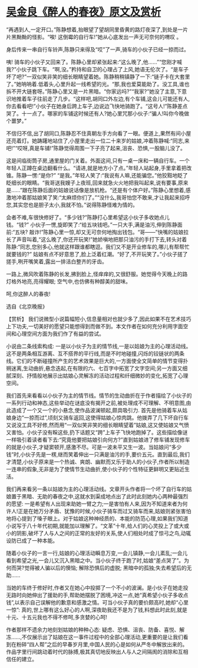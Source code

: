 # [吴金良《醉人的春夜》原文及赏析](https://www.vrrw.net/wx/15148.html)

“再遇到人,一定开口。”陈静想着,抬眼望了望胡同里昏黄的路灯夜深了,到处是一片片黑黝黝的怪影。“唉! 这倒霉的自行车!”她从心底发出一声无可奈何的喟叹 。

身后传来一串自行车铃声,陈静只来得及“哎”了一声,骑车的小伙子已经一掠而过。

咦! 骑车的小伙子又回来了。陈静心里却紧张起来:“这么晚了,他……”“您刚才喊我?”小伙子跳下车。“啊,没。”矜持和自卫的心理占了上风,她语无伦次了。“是车子坏了吧?”一双似笑非笑的细长眼睛望着她。陈静稍稍镇静了一下:“链子卡在大套里了。”她呐呐着.低着头,心里升起一线希望的光。“那,我也爱莫能助了。没工具,谁也拆不开大链套呀。”陈静心里又是一片黑暗。“你家远吗?”“我家?”她没了主意,下意识地推着车子往前走了几步。“这样吧,胡同口外左边,有个车铺,这会儿可能还有人,你去看看吧!”小伙子在她身后跨上车子,边说边飞快地骑跑了。“这号人!”陈静差点哭了。十一点了。哪家的车铺这时候还有人?她心里咒那小伙子:“骗人!叫你今晚做个噩梦。”

不信归不信,出了胡同口,陈静忍不住真朝左手方向看了一眼。便道上,果然有间小屋还亮着灯。她踌躇地站住了,小屋里走出一位二十来岁的姑娘,冲着陈静喊:“同志,来吧!”“哎呀,真是车铺!”陈静觉得周围一下子亮了起来,沮丧、恐惧,一股脑儿没了。

这是间临街筒子房,通里屋的门关着。外面这间,只有一桌一床和一辆自行车。一个年轻人正蹲在桌边翻看什么。“请进,就是地方小了点。”年轻人站起身,手里拿着把改锥。陈静一愣:“是你?” “是我。”年轻人笑了:“我说有人嘛,还能骗您。”他狡黠地眨了眨细长的眼睛。“我哥送我嫂子上夜班,回来就急火火地把我叫起来,说有要事,原来是……”跟在陈静后面的姑娘说话像是放机枪。“还是有个体户好。”陈静心里想着,感激地冲着那姑娘笑了笑:“太麻烦你们了。”“没什么,我哥怕您不敢来,才让我起来招呼您,其实您也是胆子太小,我就不怕。”说得陈静怪难为情的。

会者不难,车很快修好了。“多少钱?”陈静打心里希望这小伙子多收她点儿钱。“钱?” 小伙子一愣,旋即笑了:“给五块钱吧。”一只大手,满是油污,伸到陈静面前:“五块? 敲诈!”陈静心里一惊,却又无可奈何地掏出钱包。“哥——”快嘴的姑娘拉长了声音叫着,“这么晚了,你还开玩笑!”她娇嗔地把那只油污的手打下去,转头对着陈静:“同志,您别多心,他就这样跟谁都瞎逗。我们又不是开业修车的,哪儿有帮帮忙就要钱的?” 姑娘有点不好意思了,脸上泛着红潮。“好了,不开玩笑了。”小伙子搓了搓手,咧开嘴笑着,露出一排洁白整齐的牙齿。

一路上,微风吹着陈静的长发,拂到脸上,怪痒痒的,又很舒服。她觉得今天晚上的路灯格外地亮,亮得耀眼; 空气中,也仿佛有种醇美的甜味。

呵,你这醉人的春夜!

选自《北京晚报》



【赏析】 我们说微型小说篇幅短小,信息量相对也就少多了,因此如果不在艺术技巧上下功夫,一切美好的愿望只能想得到而做不到。本文作者在如何充分利用字面空间和心理空间方面为我们作了有益的尝试。

小说由二条线索构成: 一是以小伙子为主的情节线,一是以姑娘为主的心理活动线。这不是两条相互游离、互不搭界的平行线,而是不时地碰撞,闪烁的铰链状的两条线。它们的不断碰撞所产生的艺术效果是巨大的,一方面使全文简单的情节变得扑朔迷离,生动曲折,悬念迭起,在有限的六、七百字中拓宽了文字空间;另一方面又细腻深刻、抒情般地展示出姑娘心灵解冻的活动过程和纤细微妙的变化,拓宽了心理空间。

我们首先来看看以小伙子为主的情节线。情节的生动曲折在于作者描绘了小伙子的一系列行动和神态,这些举动在谜底没有揭开之前,被处理成不可理解、不明意图,由此造成了一个又一个的小悬念,使作品波澜顿起,颇具吸引力. 首先是他骑着车从姑娘身边“一掠而过”,顷刻又骑车返回,这使得姑娘心惊肉跳。他拨弄了几下坏自行车又说没工具不好修,然而用“一双似笑非笑的细长眼睛望着”姑娘,这又使姑娘又气愤又害怕。小伙子没有睬这些,扔下话题又“跨”上车子飞快地跑掉了。这些描绘像谜一样吸引着读者看下去:“究竟他要把姑娘引向何方?”直到姑娘进了修车铺发现修车的就是小伙子,才疑窦顿开,感激不尽。可是一波未平又生一波。当姑娘问“多少钱”时,小伙子先是一楞,继而笑着伸出一只满是油污的手,要价五元。直到最后,我们才清楚,小伙子原来是一个热诚、爽朗、幽默而又乐于助人的小伙子,作者所以制造一连串的假象,无非是为了使情节生动曲折,使小伙子的个性特征更鲜明又更贴近生活。

我们再来看另一条以姑娘为主的心理活动线。文章开头作者将一个坏了自行车的姑娘置于黑暗、无助的春夜之中,这就水到渠成地点出了此时此刻她内心两种最强烈的愿望: 一是希望有人出现来助她一臂之力;一是害怕有人来,因为不知道来者为何许人!正是在她万分矛盾、犹豫的时候,小伙子骑车而过又骑车而来,姑娘则紧张害怕地将心提到了嗓子眼上。对于姑娘这种神经质的、本能的防范心理,如果我们知道小说写于八十年代初期,就能加以理解了。“文革”十年,给人们的心灵投上了或大或小的阴影,破坏了人与人之间的正常的友好的关系,使人们相处时成了惊弓之鸟,动辄设防已成了一种本能。

随着小伙子的一言一行,姑娘的心理活动瞬息万变,一会儿镇静,一会儿紊乱;一会儿看到希望之光,一会儿又沉入黑暗之中。当小伙子终于跑了时,姑娘“差点哭了”。为何而哭?觉得被人骗以后的懊恼; 解除恐惧后的虚脱; 黑暗中的孤独;失去希望后的无助……

当她的车终于修好时,作者又在她心中投掷了一个不小的波澜。是小伙子在她走投无路时向她伸出了援助的手,帮助她摆脱了困境,冲这一点,她“真希望小伙子多收点钱”,以表示自己误解他的歉意和感激之情。可当小伙子真的要价颇高时,她却“心里一惊”: 真的,世上哪有这么好心的人啊,深夜助我还不是为了钱,料想此时此刻,就是十元、十五元我也不得不修呵,多贪婪的心呵!

作者那样不遗余力地刻划姑娘的种种心态: 疑虑、恐惧、沮丧、防备、喜悦、解冻……,不仅展示出了姑娘在这一事件过程中的全部心理活动,更重要的是让我们看到在粉碎“四人帮”之后的早春岁月里,中国人民的心是如何从严冬中解放出来的。作品字里行间跳动着时代的脉搏,极其真切地反映出人与人之间隔阂的消除和互相信任的建立。

